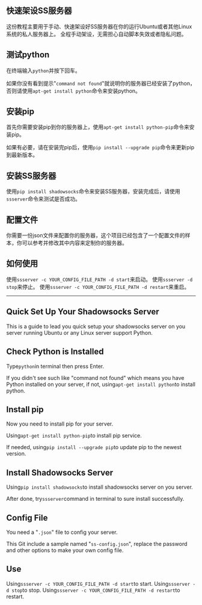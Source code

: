 ## 快速架设SS服务器

这份教程主要用于手动、快速架设好SS服务器在你的运行Ubuntu或者其他Linux系统的私人服务器上。
全程手动架设，无需担心自动脚本失效或者隐私问题。

## 测试python
在终端输入```python```并按下回车。

如果你没有看到提示"```command not found```"就说明你的服务器已经安装了python，否则请使用```apt-get install python```命令来安装python。

## 安装pip
首先你需要安装pip到你的服务器上，使用```apt-get install python-pip```命令来安装pip。

如果有必要，请在安装完pip后，使用```pip install --upgrade pip```命令来更新pip到最新版本。

## 安装SS服务器
使用```pip install shadowsocks```命令来安装SS服务器，安装完成后，请使用```ssserver```命令来测试是否成功。

## 配置文件
你需要一份json文件来配置你的服务器，这个项目已经包含了一个配置文件的样本，你可以参考并修改其中内容来定制你的服务器。

## 如何使用
使用```ssserver -c YOUR_CONFIG_FILE_PATH -d start```来启动。
使用```ssserver -d stop```来停止。
使用```ssserver -c YOUR_CONFIG_FILE_PATH -d restart```来重启。

---------

## Quick Set Up Your Shadowsocks Server

This is a guide to lead you quick setup your shadowsocks server on you server running Ubuntu or any Linux server support Python.

## Check Python is Installed

Type```python```in terminal then press Enter.

If you didn't see such like "command not found" which means you have Python installed on your server, if not, using```apt-get install python```to install python.

## Install pip

Now you need to install pip for your server.

Using```apt-get install python-pip```to install pip service.

If needed, using```pip install --upgrade pip```to update pip to the newest version.

## Install Shadowsocks Server

Using```pip install shadowsocks```to install shadowsocks server on you server.

After done, try```ssserver```command in terminal to sure install successfully.

## Config File
You need a "```.json```" file to config your server.

This Git include a sample named "```ss-config.json```", replace the password and other options to make your own config file.

## Use 
Using```ssserver -c YOUR_CONFIG_FILE_PATH -d start```to start.
Using```ssserver -d stop```to stop.
Using```ssserver -c YOUR_CONFIG_FILE_PATH -d restart```to restart.
